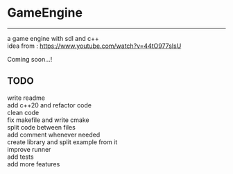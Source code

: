 # GameEngine
---
a game engine with sdl and c++ <br>
idea from : https://www.youtube.com/watch?v=44tO977slsU <br>

Coming soon...!

TODO
---
write readme <br>
add c++20 and refactor code <br>
clean code <br>
fix makefile and write cmake <br>
split code between files <br>
add comment whenever needed <br>
create library and split example from it <br>
improve runner <br>
add tests <br>
add more features <br>